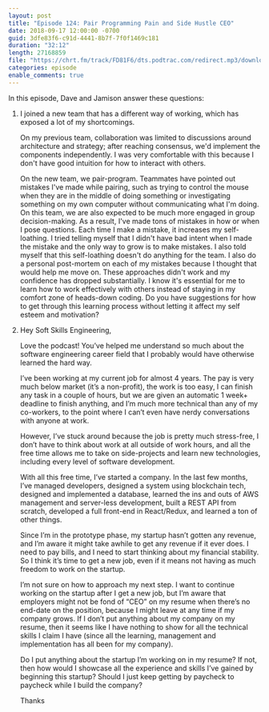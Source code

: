 ```yaml
---
layout: post
title: "Episode 124: Pair Programming Pain and Side Hustle CEO"
date: 2018-09-17 12:00:00 -0700
guid: 3dfe83f6-c91d-4441-8b7f-7f0f1469c181
duration: "32:12"
length: 27168859
file: "https://chrt.fm/track/FD81F6/dts.podtrac.com/redirect.mp3/download.softskills.audio/sse-124.mp3"
categories: episode
enable_comments: true
---
```


In this episode, Dave and Jamison answer these questions:

1. I joined a new team that has a different way of working, which has exposed a lot of my shortcomings.
   
   On my previous team, collaboration was limited to discussions around architecture and strategy; after reaching consensus, we'd implement the components independently. I was very comfortable with this because I don't have good intuition for how to interact with others.
   
   On the new team, we pair-program. Teammates have pointed out mistakes I've made while pairing, such as trying to control the mouse when they are in the middle of doing something or investigating something on my own computer without communicating what I'm doing. On this team, we are also expected to be much more engaged in group decision-making. As a result, I've made tons of mistakes in how or when I pose questions. Each time I make a mistake, it increases my self-loathing. I tried telling myself that I didn't have bad intent when I made the mistake and the only way to grow is to make mistakes. I also told myself that this self-loathing doesn't do anything for the team. I also do a personal post-mortem on each of my mistakes because I thought that would help me move on. These approaches didn't work and my confidence has dropped substantially. I know it's essential for me to learn how to work effectively with others instead of staying in my comfort zone of heads-down coding. Do you have suggestions for how to get through this learning process without letting it affect my self esteem and motivation?


2. Hey Soft Skills Engineering,
   
   Love the podcast! You’ve helped me understand so much about the software engineering career field that I probably would have otherwise learned the hard way.
   
   I’ve been working at my current job for almost 4 years. The pay is very much below market (it’s a non-profit), the work is too easy, I can finish any task in a couple of hours, but we are given an automatic 1 week+ deadline to finish anything, and I’m much more technical than any of my co-workers, to the point where I can’t even have nerdy conversations with anyone at work.
   
   However, I’ve stuck around because the job is pretty much stress-free, I don’t have to think about work at all outside of work hours, and all the free time allows me to take on side-projects and learn new technologies, including every level of software development.
   
   With all this free time, I’ve started a company. In the last few months, I’ve managed developers, designed a system using blockchain tech, designed and implemented a database, learned the ins and outs of AWS management and server-less development, built a REST API from scratch, developed a full front-end in React/Redux, and learned a ton of other things.
   
   Since I’m in the prototype phase, my startup hasn’t gotten any revenue, and I’m aware it might take awhile to get any revenue if it ever does. I need to pay bills, and I need to start thinking about my financial stability. So I think it’s time to get a new job, even if it means not having as much freedom to work on the startup.
   
   I’m not sure on how to approach my next step. I want to continue working on the startup after I get a new job, but I’m aware that employers might not be fond of “CEO” on my resume when there’s no end-date on the position, because I might leave at any time if my company grows. If I don’t put anything about my company on my resume, then it seems like I have nothing to show for all the technical skills I claim I have (since all the learning, management and implementation has all been for my company).
   
   Do I put anything about the startup I’m working on in my resume? If not, then how would I showcase all the experience and skills I’ve gained by beginning this startup? Should I just keep getting by paycheck to paycheck while I build the company?
   
   Thanks
